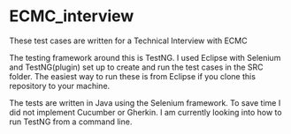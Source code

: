 # ECMC_interview
These test cases are written for a Technical Interview with ECMC

The testing framework around this is TestNG. I used Eclipse with Selenium and TestNG(plugin) set up to create and run the test cases in the SRC folder. The easiest way to run these is from Eclipse if you clone this repository to your machine.

The tests are written in Java using the Selenium framework. 
To save time I did not implement Cucumber or Gherkin.
I am currently looking into how to run TestNG from a command line.
